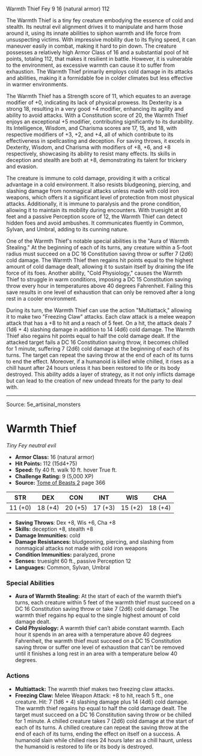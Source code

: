 <MonsterName/>Warmth Thief</MonsterName>
<CreatureType/>Fey</CreatureType>
<CR/>9</CR>
<AC/>16 (natural armor)</AC>
<HP/>112</HP>
<summary>The Warmth Thief is a tiny fey creature embodying the essence of cold and stealth. Its neutral evil alignment drives it to manipulate and harm those around it, using its innate abilities to siphon warmth and life force from unsuspecting victims. With impressive mobility due to its flying speed, it can maneuver easily in combat, making it hard to pin down. The creature possesses a relatively high Armor Class of 16 and a substantial pool of hit points, totaling 112, that makes it resilient in battle. However, it is vulnerable to the environment, as excessive warmth can cause it to suffer from exhaustion. The Warmth Thief primarily employs cold damage in its attacks and abilities, making it a formidable foe in colder climates but less effective in warmer environments.</summary>

<detail>

The Warmth Thief has a Strength score of 11, which equates to an average modifier of +0, indicating its lack of physical prowess. Its Dexterity is a strong 18, resulting in a very good +4 modifier, enhancing its agility and ability to avoid attacks. With a Constitution score of 20, the Warmth Thief enjoys an exceptional +5 modifier, contributing significantly to its durability. Its Intelligence, Wisdom, and Charisma scores are 17, 15, and 18, with respective modifiers of +3, +2, and +4, all of which contribute to its effectiveness in spellcasting and deception. For saving throws, it excels in Dexterity, Wisdom, and Charisma with modifiers of +8, +6, and +8 respectively, showcasing its ability to resist many effects. Its skills in deception and stealth are both at +8, demonstrating its talent for trickery and evasion.

The creature is immune to cold damage, providing it with a critical advantage in a cold environment. It also resists bludgeoning, piercing, and slashing damage from nonmagical attacks unless made with cold iron weapons, which offers it a significant level of protection from most physical attacks. Additionally, it is immune to paralysis and the prone condition, allowing it to maintain its mobility during encounters. With truesight at 60 feet and a passive Perception score of 12, the Warmth Thief can detect hidden foes and avoid ambushes. It communicates fluently in Common, Sylvan, and Umbral, adding to its cunning nature.

One of the Warmth Thief's notable special abilities is the "Aura of Warmth Stealing." At the beginning of each of its turns, any creature within a 5-foot radius must succeed on a DC 16 Constitution saving throw or suffer 7 (2d6) cold damage. The Warmth Thief then regains hit points equal to the highest amount of cold damage dealt, allowing it to sustain itself by draining the life force of its foes. Another ability, "Cold Physiology," causes the Warmth Thief to struggle in warm conditions, imposing a DC 15 Constitution saving throw every hour in temperatures above 40 degrees Fahrenheit. Failing this save results in one level of exhaustion that can only be removed after a long rest in a cooler environment.

During its turn, the Warmth Thief can use the action "Multiattack," allowing it to make two "Freezing Claw" attacks. Each claw attack is a melee weapon attack that has a +8 to hit and a reach of 5 feet. On a hit, the attack deals 7 (1d6 + 4) slashing damage in addition to 14 (4d6) cold damage. The Warmth Thief also regains hit points equal to half the cold damage dealt. If the attacked target fails a DC 16 Constitution saving throw, it becomes chilled for 1 minute, suffering 7 (2d6) cold damage at the beginning of each of its turns. The target can repeat the saving throw at the end of each of its turns to end the effect. Moreover, if a humanoid is killed while chilled, it rises as a chill haunt after 24 hours unless it has been restored to life or its body destroyed. This ability adds a layer of strategy, as it not only inflicts damage but can lead to the creation of new undead threats for the party to deal with.</detail>



---

Source: 5e_artisinal_monsters

# Warmth Thief

*Tiny* *Fey* *neutral evil*

- **Armor Class:** 16 (natural armor)
- **Hit Points:** 112 (15d4+75)
- **Speed:** fly 40 ft. walk 10 ft. hover True ft.
- **Challenge Rating:** 9 (5,000 XP)
- **Source:** [Tome of Beasts 2](https://koboldpress.com/kpstore/product/tome-of-beasts-2-for-5th-edition) page 366

| STR | DEX | CON | INT | WIS | CHA |
| --- | --- | --- | --- | --- | --- |
| 11 (+0) | 18 (+4) | 20 (+5) | 17 (+3) | 15 (+2) | 18 (+4) |

- **Saving Throws**: Dex +8, Wis +6, Cha +8
- **Skills:** deception +8, stealth +8
- **Damage Immunities:** cold
- **Damage Resistances:** bludgeoning, piercing, and slashing from nonmagical attacks not made with cold iron weapons
- **Condition Immunities:** paralyzed, prone
- **Senses:** truesight 60 ft., passive Perception 12
- **Languages:** Common, Sylvan, Umbral

### Special Abilities

- **Aura of Warmth Stealing:** At the start of each of the warmth thief’s turns, each creature within 5 feet of the warmth thief must succeed on a DC 16 Constitution saving throw or take 7 (2d6) cold damage. The warmth thief regains hp equal to the single highest amount of cold damage dealt.
- **Cold Physiology:** A warmth thief can’t abide constant warmth. Each hour it spends in an area with a temperature above 40 degrees Fahrenheit, the warmth thief must succeed on a DC 15 Constitution saving throw or suffer one level of exhaustion that can’t be removed until it finishes a long rest in an area with a temperature below 40 degrees.

### Actions

- **Multiattack:** The warmth thief makes two freezing claw attacks.
- **Freezing Claw:** Melee Weapon Attack: +8 to hit, reach 5 ft., one creature. Hit: 7 (1d6 + 4) slashing damage plus 14 (4d6) cold damage. The warmth thief regains hp equal to half the cold damage dealt. The target must succeed on a DC 16 Constitution saving throw or be chilled for 1 minute. A chilled creature takes 7 (2d6) cold damage at the start of each of its turns. A chilled creature can repeat the saving throw at the end of each of its turns, ending the effect on itself on a success. A humanoid slain while chilled rises 24 hours later as a chill haunt, unless the humanoid is restored to life or its body is destroyed.




